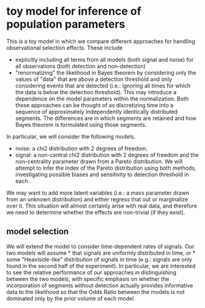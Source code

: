 # toy model for inference of population parameters

This is a toy model in which we compare different approaches for handling observational selection effects. 
These include
  * explicitly including all terms from all models (both signal and noise) for all observations (both detection and non-detection)
  * "renormalizing" the likelihood in Bayes theorem by considering only the values of "data" that are above a detection threshold and only considering events that are detected (i.e.: ignoring all times for which the data is below the detection threshold). This may introduce a dependence on the model parameters within the normalization.
Both these approaches can be thought of as discretizing time into a sequence of approximately independently identically distributed segments. 
The differences are in which segments are retained and how Bayes theorem is formulated using those segments.

In particular, we will consider the following models.
  * noise: a chi2 distribution with 2 degrees of freedom.
  * signal: a non-central chi2 distribution with 2 degrees of freedom and the non-centrality parameter drawn from a Pareto distribution.
We will attempt to infer the index of the Pareto distribution using both methods, investigating possible biases and sensitivity to detection threshold in each.

We may want to add more latent variables (i.e.: a mass parameter drawn from an unknown distribution) and either regress that out or marginalize over it. 
This situation will almost certainly arise with real data, and therefore we need to determine whether the effects are non-trivial (if they exist).

## model selection

We will extend the model to consider time-dependent rates of signals. 
Our two models will assume
    * that signals are uniformly distributed in time, or
    * some "Heaviside-like" distribution of signals in time (e.g.: signals are only found in the second half of the experiment).
In particular, we are interested to see the relative performance of our approaches in distinguishing between the two models, with specific emphasis on whether the incorporation of segments without detection actually provides informative data to the likelihood so that the Odds Ratio between the models is not dominated only by the prior volume of each model.
